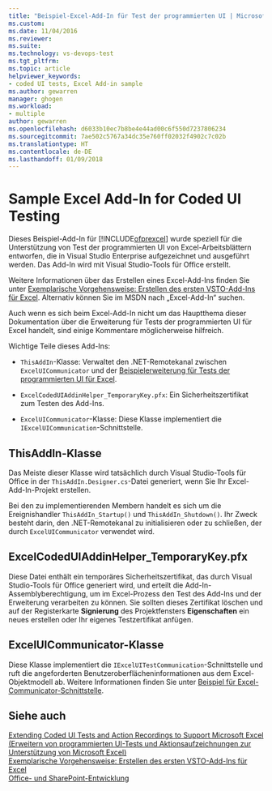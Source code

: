 ```yaml
---
title: "Beispiel-Excel-Add-In für Test der programmierten UI | Microsoft-Dokumentation"
ms.custom: 
ms.date: 11/04/2016
ms.reviewer: 
ms.suite: 
ms.technology: vs-devops-test
ms.tgt_pltfrm: 
ms.topic: article
helpviewer_keywords:
- coded UI tests, Excel Add-in sample
ms.author: gewarren
manager: ghogen
ms.workload:
- multiple
author: gewarren
ms.openlocfilehash: d6033b10ec7b8be4e44ad00c6f550d7237806234
ms.sourcegitcommit: 7ae502c5767a34dc35e760ff02032f4902c7c02b
ms.translationtype: HT
ms.contentlocale: de-DE
ms.lasthandoff: 01/09/2018
---
```

# <a name="sample-excel-add-in-for-coded-ui-testing"></a>Sample Excel Add-In for Coded UI Testing
Dieses Beispiel-Add-In für [!INCLUDE[ofprexcel](../test/includes/ofprexcel_md.md)] wurde speziell für die Unterstützung von Test der programmierten UI von Excel-Arbeitsblättern entworfen, die in Visual Studio Enterprise aufgezeichnet und ausgeführt werden. Das Add-In wird mit Visual Studio-Tools für Office erstellt.  
  
 Weitere Informationen über das Erstellen eines Excel-Add-Ins finden Sie unter [Exemplarische Vorgehensweise: Erstellen des ersten VSTO-Add-Ins für Excel](http://msdn.microsoft.com/Library/a855e2be-3ecf-4112-a7f5-ec0f7fad3b5f). Alternativ können Sie im MSDN nach „Excel-Add-In“ suchen.  
  
 Auch wenn es sich beim Excel-Add-In nicht um das Hauptthema dieser Dokumentation über die Erweiterung für Tests der programmierten UI für Excel handelt, sind einige Kommentare möglicherweise hilfreich.  
  
 Wichtige Teile dieses Add-Ins:  
  
-   `ThisAddIn`-Klasse: Verwaltet den .NET-Remotekanal zwischen `ExcelUICommunicator` und der [Beispielerweiterung für Tests der programmierten UI für Excel](../test/sample-coded-ui-test-extension-for-excel.md).  
  
-   `ExcelCodedUIAddinHelper_TemporaryKey.pfx`: Ein Sicherheitszertifikat zum Testen des Add-Ins.  
  
-   `ExcelUICommunicator`-Klasse: Diese Klasse implementiert die `IExcelUICommunication`-Schnittstelle.  
  
## <a name="thisaddin-class"></a>ThisAddIn-Klasse  
 Das Meiste dieser Klasse wird tatsächlich durch Visual Studio-Tools für Office in der `ThisAddIn.Designer.cs`-Datei generiert, wenn Sie Ihr Excel-Add-In-Projekt erstellen.  
  
 Bei den zu implementierenden Membern handelt es sich um die Ereignishandler `ThisAddIn_Startup()` und `ThisAddIn_Shutdown()`. Ihr Zweck besteht darin, den .NET-Remotekanal zu initialisieren oder zu schließen, der durch `ExcelUICommunicator` verwendet wird.  
  
## <a name="excelcodeduiaddinhelpertemporarykeypfx"></a>ExcelCodedUIAddinHelper_TemporaryKey.pfx  
 Diese Datei enthält ein temporäres Sicherheitszertifikat, das durch Visual Studio-Tools für Office generiert wird, und erteilt die Add-In-Assemblyberechtigung, um im Excel-Prozess den Test des Add-Ins und der Erweiterung verarbeiten zu können. Sie sollten dieses Zertifikat löschen und auf der Registerkarte **Signierung** des Projektfensters **Eigenschaften** ein neues erstellen oder Ihr eigenes Testzertifikat anfügen.  
  
## <a name="exceluicommunicator-class"></a>ExcelUICommunicator-Klasse  
 Diese Klasse implementiert die `IExcelUITestCommunication`-Schnittstelle und ruft die angeforderten Benutzeroberflächeninformationen aus dem Excel-Objektmodell ab. Weitere Informationen finden Sie unter [Beispiel für Excel-Communicator-Schnittstelle](../test/sample-excel-communicator-interface.md).  
  
## <a name="see-also"></a>Siehe auch  
 [Extending Coded UI Tests and Action Recordings to Support Microsoft Excel (Erweitern von programmierten UI-Tests und Aktionsaufzeichnungen zur Unterstützung von Microsoft Excel)](../test/extending-coded-ui-tests-and-action-recordings-to-support-microsoft-excel.md)   
 [Exemplarische Vorgehensweise: Erstellen des ersten VSTO-Add-Ins für Excel](http://msdn.microsoft.com/Library/a855e2be-3ecf-4112-a7f5-ec0f7fad3b5f)   
 [Office- und SharePoint-Entwicklung](/office-dev/office-dev/office-and-sharepoint-development-in-visual-studio)
